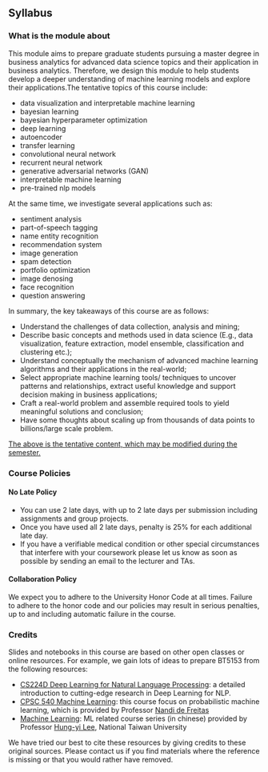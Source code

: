 ## Syllabus

### What is the module about

This module aims to prepare graduate students pursuing a master degree in business analytics for advanced data science topics and their application in business analytics. Therefore, we design this module to help students develop a deeper understanding of machine learning models and explore their applications.The tentative topics of this course include:

- data visualization and interpretable machine learning
- bayesian learning
- bayesian hyperparameter optimization
- deep learning
- autoencoder
- transfer learning
- convolutional neural network
- recurrent neural network
- generative adversarial networks (GAN)
- interpretable machine learning
- pre-trained nlp models

At the same time, we investigate several applications such as:

- sentiment analysis
- part-of-speech tagging
- name entity recognition
- recommendation system
- image generation
- spam detection
- portfolio optimization
- image denosing
- face recognition
- question answering

In summary, the key takeaways of this course are as follows:

- Understand the challenges of data collection, analysis and mining;
- Describe basic concepts and methods used in data science (E.g., data visualization, feature extraction, model ensemble, classification and clustering etc.);
- Understand conceptually the mechanism of advanced machine learning algorithms and their applications in the real-world;
- Select appropriate machine learning tools/ techniques to uncover patterns and relationships, extract useful knowledge and support decision making in business applications;
- Craft a real-world problem and assemble required tools to yield meaningful solutions and conclusion;
- Have some thoughts about scaling up from thousands of data points to billions/large scale problem.

<u>The above is the tentative content, which may be modified during the semester.</u>

### Course Policies

#### No Late Policy
* You can use 2 late days, with up to 2 late days per submission including assignments and group projects.
* Once you have used all 2 late days, penalty is 25% for each additional late day.
* If you have a verifiable medical condition or other special circumstances that interfere with your coursework please let us know as soon as possible by sending an email to the lecturer and TAs.

#### Collaboration Policy
We expect you to adhere to the University Honor Code at all times. Failure to adhere to the honor code and our policies may result in serious penalties, up to and including automatic failure in the course.

### Credits
Slides and notebooks in this course are based on other open classes or online resources. For example, we gain lots of ideas to prepare BT5153 from the following resources:

- [CS224D Deep Learning for Natural Language Processing](https://cs224d.stanford.edu/): a detailed introduction to cutting-edge research in Deep Learning for NLP.
- [CPSC 540 Machine Learning](https://www.cs.ubc.ca/~nando/540-2013/lectures.html): this course focus on probabilistic machine learning, which is provided by Professor [Nandi de Freitas](https://www.cs.ubc.ca/~nando/)
- [Machine Learning](http://speech.ee.ntu.edu.tw/~tlkagk/courses_ML19.html): ML related course series (in chinese) provided by Professor [Hung-yi Lee](http://speech.ee.ntu.edu.tw/~tlkagk/), National Taiwan University 

We have tried our best to cite these resources by giving credits to these original sources. Please contact us if you find materials where the reference is missing or that you would rather have removed.
